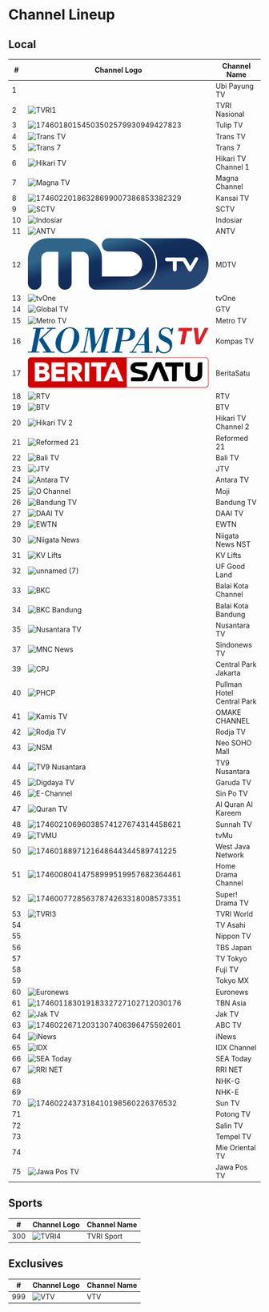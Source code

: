 # Channel Lineup
## Local
\# | Channel Logo | Channel Name
-- | -- | --
1 | | Ubi Payung TV
2 | ![TVRI1](https://upload.wikimedia.org/wikipedia/commons/e/eb/TVRILogo2019.svg) | TVRI Nasional
3 | ![17460180154503502579930949427823](https://github.com/user-attachments/assets/b439e7d3-7d78-4368-8469-326b34d3b614) | Tulip TV
4 | ![Trans TV](https://upload.wikimedia.org/wikipedia/id/6/62/Trans_TV_2013.svg) | Trans TV
5 | ![Trans 7](https://upload.wikimedia.org/wikipedia/id/7/79/Trans_7_2013.svg) | Trans 7
6 | ![Hikari TV](https://upload.wikimedia.org/wikipedia/commons/4/45/Hikari-TV_logo.svg) | Hikari TV Channel 1
7 | ![Magna TV](https://upload.wikimedia.org/wikipedia/commons/8/83/MagnaChannel.png) | Magna Channel
8 | ![17460220186328699007386853382329](https://github.com/user-attachments/assets/2721f720-2751-4191-85a9-899aa2b48a12) | Kansai TV
9 | ![SCTV](https://upload.wikimedia.org/wikipedia/commons/c/cc/SCTV_Logo.svg) | SCTV
10 | ![Indosiar](https://upload.wikimedia.org/wikipedia/commons/c/c8/Indosiar_2015.svg) | Indosiar
11 | ![ANTV](https://github.com/user-attachments/assets/a721ff00-3370-4951-98d0-d11aeaff38f5) | ANTV
12 | ![NET.](https://github.com/TG635-alt126xA/ExtendedMaster113/raw/refs/heads/main/MDTV_logo.svg) | MDTV
13 | ![tvOne](https://github.com/user-attachments/assets/48e10835-ad8c-4e61-bc18-e1d4e814058c) | tvOne
14 | ![Global TV](https://upload.wikimedia.org/wikipedia/commons/9/9c/GTV_%282017%29.svg) | GTV
15 | ![Metro TV](https://github.com/user-attachments/assets/3ccac20d-a2b8-4fb4-84c6-49370d3eb923) | Metro TV
16 | ![Kompas TV](https://github.com/TG635-alt126xA/ExtendedMaster113/raw/refs/heads/main/KOMPAS_TV_(2017).svg) | Kompas TV
17 | ![IDTV](https://github.com/TG635-alt126xA/ExtendedMaster113/raw/refs/heads/main/BeritaSatu_(Flat).svg) | BeritaSatu
18 | ![RTV](https://github.com/user-attachments/assets/9b39e2ac-b13f-4141-bb80-61cc4fb103ff) | RTV
19 | ![BTV](https://github.com/user-attachments/assets/708b87c7-d902-4f21-8860-e933a10dd3fb) | BTV
20 | ![Hikari TV 2](https://github.com/user-attachments/assets/6d8fe639-a096-49b0-80c4-b70af3b2fd99) | Hikari TV Channel 2
21 | ![Reformed 21](https://upload.wikimedia.org/wikipedia/id/5/57/Reformed21.png) | Reformed 21
22 | ![Bali TV](https://upload.wikimedia.org/wikipedia/id/b/b9/BaliTV_2014.png) | Bali TV
23 | ![JTV](https://upload.wikimedia.org/wikipedia/commons/c/ca/JTV_%28Indonesian_TV_channel%29_2022.svg) | JTV
24 | ![Antara TV](https://upload.wikimedia.org/wikipedia/commons/c/cf/ANTARA_TV.jpg) | Antara TV
25 | ![O Channel](https://upload.wikimedia.org/wikipedia/commons/c/c9/Moji_blue.svg) | Moji
26 | ![Bandung TV](https://upload.wikimedia.org/wikipedia/commons/3/32/Logo_bdg_tv_2016.png) | Bandung TV
27 | ![DAAI TV](https://upload.wikimedia.org/wikipedia/commons/f/fc/DAAI_TV.svg) | DAAI TV
29 | ![EWTN](https://upload.wikimedia.org/wikipedia/en/c/c8/EWTN_Logo_and_Wordmark_%282016%29.svg) | EWTN
30 | ![Niigata News](https://github.com/user-attachments/assets/e0db4c58-88d3-4a87-ba3c-7c8e48b75661) | Niigata News NST
31 | ![KV Lifts](https://github.com/user-attachments/assets/95a5b203-0e69-4df6-aaa6-a3d28ea1352a) | KV Lifts
32 | ![unnamed (7)](https://github.com/user-attachments/assets/e5be7524-d1c1-4a36-b8ae-83417cdc5fe0) | UF Good Land
33 | ![BKC](https://github.com/user-attachments/assets/45a7d189-931d-466c-8bb6-92c5afac3d0f) | Balai Kota Channel
34 | ![BKC Bandung](https://upload.wikimedia.org/wikipedia/id/d/d5/Logo_Balai_Kota_Bandung_Channel.png) | Balai Kota Bandung
35 | ![Nusantara TV](https://upload.wikimedia.org/wikipedia/commons/9/91/Nusantara_TV_Symbol.svg) | Nusantara TV
37 | ![MNC News](https://upload.wikimedia.org/wikipedia/commons/8/83/Sindo_News_TV_%282023%29.svg) | Sindonews TV
39 | ![CPJ](https://upload.wikimedia.org/wikipedia/id/8/8d/Central_Park.svg) | Central Park Jakarta
40 | ![PHCP](https://upload.wikimedia.org/wikipedia/id/f/fb/Pullman_Hotels_and_Resorts.png) | Pullman Hotel Central Park
41 | ![Kamis TV](https://github.com/user-attachments/assets/63457efb-5774-4769-91cc-1262822fbf05) | OMAKE CHANNEL
42 | ![Rodja TV](https://upload.wikimedia.org/wikipedia/id/b/b3/Rodja_TV.png) | Rodja TV
43 | ![NSM](https://upload.wikimedia.org/wikipedia/commons/5/5a/Neo_Soho.svg) | Neo SOHO Mall
44 | ![TV9 Nusantara](https://upload.wikimedia.org/wikipedia/id/e/ed/TV9_Nusantara.png) | TV9 Nusantara
45 | ![Digdaya TV](https://github.com/user-attachments/assets/3af02073-1c1f-4a43-b244-33268d934ca0) | Garuda TV
46 | ![E-Channel](https://upload.wikimedia.org/wikipedia/commons/e/e8/Sin_Po_TV.svg) | Sin Po TV
47 | ![Quran TV](https://upload.wikimedia.org/wikipedia/commons/1/15/%D9%82%D9%86%D8%A7%D8%A9_%D8%A7%D9%84%D9%82%D8%B1%D8%A2%D9%86_%D8%A7%D9%84%D9%83%D8%B1%D9%8A%D9%85.svg) | Al Quran Al Kareem
48 | ![17460210696038574127674314458621](https://github.com/user-attachments/assets/4190e043-11b1-4a86-9e56-27cc52db18b1) | Sunnah TV
49 | ![TVMU](https://upload.wikimedia.org/wikipedia/id/d/d0/TvMu.png) | tvMu
50 | ![1746018897121648644344589741225](https://github.com/user-attachments/assets/9e17eb8b-bbd8-4b0b-b8db-49fb1c00de2d) | West Java Network
51 | ![17460080414758999519957682364461](https://github.com/user-attachments/assets/f7428e39-2528-4050-a525-f9ce199fcf07) | Home Drama Channel
52 | ![17460077285637874263318008573351](https://github.com/user-attachments/assets/cbc830a7-a5f3-4419-a521-2b17f69081b8) | Super! Drama TV
53 | ![TVRI3](https://upload.wikimedia.org/wikipedia/commons/6/64/TVRI-World.svg) | TVRI World
54 | | TV Asahi
55 | | Nippon TV
56 | | TBS Japan
57 | | TV Tokyo
58 | | Fuji TV
59 | | Tokyo MX
60 | ![Euronews](https://upload.wikimedia.org/wikipedia/commons/4/46/Euronews_2016_logo.svg) | Euronews
61 | ![17460118301918332727102712030176](https://github.com/user-attachments/assets/bf2eef23-882f-48b0-ac19-f2b71be70f5c) | TBN Asia
62 | ![Jak TV](https://upload.wikimedia.org/wikipedia/id/c/cc/Logo_Jak_TV_%282018%29.png) | Jak TV
63 | ![17460226712031307406396475592601](https://github.com/user-attachments/assets/d182478b-ea0c-413c-9087-3beb6556b8ae) | ABC TV
64 | ![iNews](https://upload.wikimedia.org/wikipedia/commons/a/a1/INews.svg) | iNews
65 | ![IDX](https://upload.wikimedia.org/wikipedia/commons/c/cb/IDX_Channel.png) | IDX Channel
66 | ![SEA Today](https://upload.wikimedia.org/wikipedia/commons/c/c5/SEA_Today_Indonesia_Logo.png) | SEA Today
67 | ![RRI NET](https://upload.wikimedia.org/wikipedia/commons/7/7b/Logo_RRI_NET_2023.png) | RRI NET
68 | | NHK-G
69 | | NHK-E
70 | ![1746022437318410198560226376532](https://github.com/user-attachments/assets/ba21aaa0-034a-406c-9b20-bef2f79b1d14) | Sun TV
71 | | Potong TV
72 | | Salin TV
73 | | Tempel TV
74 | | Mie Oriental TV
75 | ![Jawa Pos TV](https://upload.wikimedia.org/wikipedia/commons/7/77/Jawa_Pos_TV_2024.svg) | Jawa Pos TV
## Sports
\# | Channel Logo | Channel Name
-- | -- | --
300 | ![TVRI4](https://upload.wikimedia.org/wikipedia/commons/9/9e/TVRI_Sport_2022.svg) | TVRI Sport
## Exclusives
\# | Channel Logo | Channel Name
-- | -- | --
999 | ![VTV](https://upload.wikimedia.org/wikipedia/commons/6/6d/VTV_Indonesia_2023.svg) | VTV
